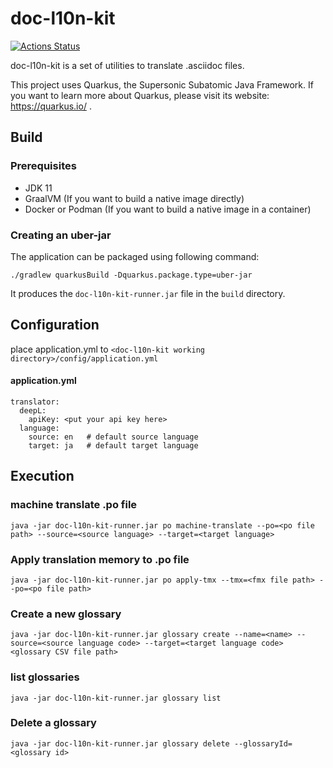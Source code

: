 # doc-l10n-kit

[![Actions Status](https://github.com/doc-l10n-kit/doc-l10n-kit/workflows/CI/badge.svg)](https://github.com/doc-l10n-kit/doc-l10n-kit/actions)

doc-l10n-kit is a set of utilities to translate .asciidoc files.

This project uses Quarkus, the Supersonic Subatomic Java Framework.
If you want to learn more about Quarkus, please visit its website: https://quarkus.io/ .

## Build

### Prerequisites

- JDK 11
- GraalVM (If you want to build a native image directly)
- Docker or Podman (If you want to build a native image in a container)

### Creating an uber-jar


The application can be packaged using following command:

```
./gradlew quarkusBuild -Dquarkus.package.type=uber-jar
```

It produces the `doc-l10n-kit-runner.jar` file in the `build` directory.

## Configuration

place application.yml to `<doc-l10n-kit working directory>/config/application.yml`

#### application.yml

```
translator:
  deepL:
    apiKey: <put your api key here>
  language:
    source: en   # default source language
    target: ja   # default target language
```

## Execution

### machine translate .po file
```
java -jar doc-l10n-kit-runner.jar po machine-translate --po=<po file path> --source=<source language> --target=<target language>
```

### Apply translation memory to .po file
```
java -jar doc-l10n-kit-runner.jar po apply-tmx --tmx=<fmx file path> --po=<po file path>
```

### Create a new glossary
```
java -jar doc-l10n-kit-runner.jar glossary create --name=<name> --source=<source language code> --target=<target language code> <glossary CSV file path>
```

### list glossaries
```
java -jar doc-l10n-kit-runner.jar glossary list
```

### Delete a glossary
```
java -jar doc-l10n-kit-runner.jar glossary delete --glossaryId=<glossary id>
```

